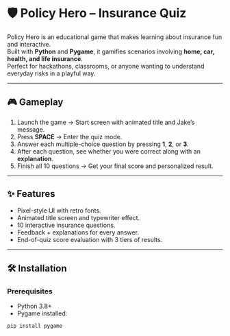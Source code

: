 # 🛡️ Policy Hero – Insurance Quiz

Policy Hero is an educational game that makes learning about insurance fun and interactive.  
Built with **Python** and **Pygame**, it gamifies scenarios involving **home, car, health, and life insurance**.  
Perfect for hackathons, classrooms, or anyone wanting to understand everyday risks in a playful way.

---

## 🎮 Gameplay
1. Launch the game → Start screen with animated title and Jake’s message.
2. Press **SPACE** → Enter the quiz mode.
3. Answer each multiple-choice question by pressing **1**, **2**, or **3**.
4. After each question, see whether you were correct along with an **explanation**.
5. Finish all 10 questions → Get your final score and personalized result.

---

## ✨ Features
- Pixel-style UI with retro fonts.
- Animated title screen and typewriter effect.
- 10 interactive insurance questions.
- Feedback + explanations for every answer.
- End-of-quiz score evaluation with 3 tiers of results.

---

## 🛠️ Installation

### Prerequisites
- Python 3.8+
- Pygame installed:
```bash
pip install pygame
